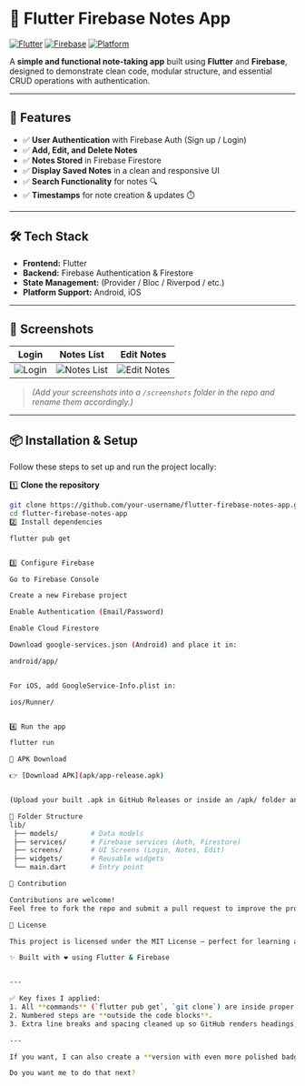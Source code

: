 # 📝 Flutter Firebase Notes App

[![Flutter](https://img.shields.io/badge/Flutter-3.13-blue?logo=flutter&logoColor=white)](https://flutter.dev/)
[![Firebase](https://img.shields.io/badge/Firebase-FFCA28?logo=firebase&logoColor=black)](https://firebase.google.com/)
[![Platform](https://img.shields.io/badge/Platform-Android%20%7C%20iOS-lightgrey)](#)

A **simple and functional note-taking app** built using **Flutter** and **Firebase**, designed to demonstrate clean code, modular structure, and essential CRUD operations with authentication.

---

## 🚀 Features

- ✅ **User Authentication** with Firebase Auth (Sign up / Login)  
- ✅ **Add, Edit, and Delete Notes**  
- ✅ **Notes Stored** in Firebase Firestore  
- ✅ **Display Saved Notes** in a clean and responsive UI  
- ✅ **Search Functionality** for notes 🔍  
- ✅ **Timestamps** for note creation & updates ⏱️  

---

## 🛠️ Tech Stack

- **Frontend:** Flutter  
- **Backend:** Firebase Authentication & Firestore  
- **State Management:** (Provider / Bloc / Riverpod / etc.)  
- **Platform Support:** Android, iOS  

---

## 📸 Screenshots

| Login | Notes List | Edit Notes |
|-------|------------|------------|
| ![Login](screenshots/login.png) | ![Notes List](screenshots/notes_list.png) | ![Edit Notes](screenshots/edit_note.png) |



> *(Add your screenshots into a `/screenshots` folder in the repo and rename them accordingly.)*

---

## 📦 Installation & Setup

Follow these steps to set up and run the project locally:

1️⃣ **Clone the repository**  
```bash
git clone https://github.com/your-username/flutter-firebase-notes-app.git
cd flutter-firebase-notes-app
2️⃣ Install dependencies

flutter pub get


3️⃣ Configure Firebase

Go to Firebase Console

Create a new Firebase project

Enable Authentication (Email/Password)

Enable Cloud Firestore

Download google-services.json (Android) and place it in:

android/app/


For iOS, add GoogleService-Info.plist in:

ios/Runner/


4️⃣ Run the app

flutter run

📲 APK Download

👉 [Download APK](apk/app-release.apk)


(Upload your built .apk in GitHub Releases or inside an /apk/ folder and link it here.)

📖 Folder Structure
lib/
 ├── models/        # Data models
 ├── services/      # Firebase services (Auth, Firestore)
 ├── screens/       # UI Screens (Login, Notes, Edit)
 ├── widgets/       # Reusable widgets
 └── main.dart      # Entry point

🤝 Contribution

Contributions are welcome!
Feel free to fork the repo and submit a pull request to improve the project.

📜 License

This project is licensed under the MIT License – perfect for learning and personal projects.

✨ Built with ❤️ using Flutter & Firebase


---

✅ Key fixes I applied:  
1. All **commands** (`flutter pub get`, `git clone`) are inside proper **code blocks**.  
2. Numbered steps are **outside the code blocks**.  
3. Extra line breaks and spacing cleaned up so GitHub renders headings, lists, and tables correctly.  

---

If you want, I can also create a **version with even more polished badges** (Flutter version, Firebase, build status, license, last commit) to make it look like a professional open-source project.  

Do you want me to do that next?
